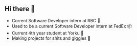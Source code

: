 ## Hi there 👋

<!--
**Bangar-Lovejesh/Bangar-Lovejesh** is a ✨ _special_ ✨ repository because its `README.md` (this file) appears on your GitHub profile.

Here are some ideas to get you started:

- 🔭 I’m currently working on ...
- 🌱 I’m currently learning ...
- 👯 I’m looking to collaborate on ...
- 🤔 I’m looking for help with ...
- 💬 Ask me about ...
- 📫 How to reach me: ...
- 😄 Pronouns: ...
- ⚡ Fun fact: ...
-->

- Current Software Developer intern at RBC 🏦
- Used to be a current Software Developer intern at FedEx 📦
- Current 4th year student at Yorku 🏫
- Making projects for shits and giggles 🙂
